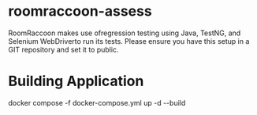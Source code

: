# roomraccoon-assess
RoomRaccoon makes use ofregression testing using Java, TestNG, and Selenium WebDriverto run its tests. Please ensure you have this setup in a GIT repository and set it to public.


# Building Application 
docker compose -f docker-compose.yml up -d --build
